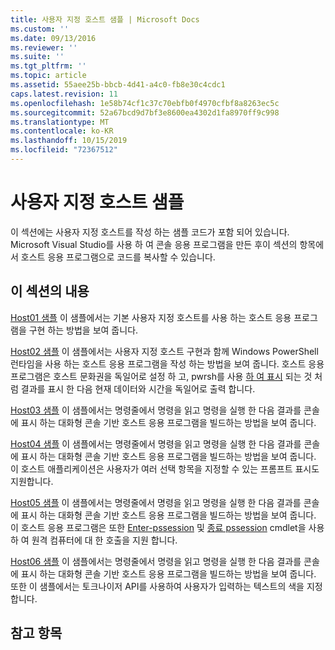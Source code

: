 ```yaml
---
title: 사용자 지정 호스트 샘플 | Microsoft Docs
ms.custom: ''
ms.date: 09/13/2016
ms.reviewer: ''
ms.suite: ''
ms.tgt_pltfrm: ''
ms.topic: article
ms.assetid: 55aee25b-bbcb-4d41-a4c0-fb8e30c4cdc1
caps.latest.revision: 11
ms.openlocfilehash: 1e58b74cf1c37c70ebfb0f4970cfbf8a8263ec5c
ms.sourcegitcommit: 52a67bcd9d7bf3e8600ea4302d1fa8970ff9c998
ms.translationtype: MT
ms.contentlocale: ko-KR
ms.lasthandoff: 10/15/2019
ms.locfileid: "72367512"
---
```

# <a name="custom-host-samples"></a>사용자 지정 호스트 샘플

이 섹션에는 사용자 지정 호스트를 작성 하는 샘플 코드가 포함 되어 있습니다. Microsoft Visual Studio를 사용 하 여 콘솔 응용 프로그램을 만든 후이 섹션의 항목에서 호스트 응용 프로그램으로 코드를 복사할 수 있습니다.

## <a name="in-this-section"></a>이 섹션의 내용

 [Host01 샘플](./host01-sample.md) 이 샘플에서는 기본 사용자 지정 호스트를 사용 하는 호스트 응용 프로그램을 구현 하는 방법을 보여 줍니다.

 [Host02 샘플](./host02-sample.md) 이 샘플에서는 사용자 지정 호스트 구현과 함께 Windows PowerShell 런타임을 사용 하는 호스트 응용 프로그램을 작성 하는 방법을 보여 줍니다. 호스트 응용 프로그램은 호스트 문화권을 독일어로 설정 하 고, pwrsh를 사용 [하 여 표시](/powershell/module/Microsoft.PowerShell.Management/Get-Process) 되는 것 처럼 결과를 표시 한 다음 현재 데이터와 시간을 독일어로 출력 합니다.

 [Host03 샘플](./host03-sample.md) 이 샘플에서는 명령줄에서 명령을 읽고 명령을 실행 한 다음 결과를 콘솔에 표시 하는 대화형 콘솔 기반 호스트 응용 프로그램을 빌드하는 방법을 보여 줍니다.

 [Host04 샘플](./host04-sample.md) 이 샘플에서는 명령줄에서 명령을 읽고 명령을 실행 한 다음 결과를 콘솔에 표시 하는 대화형 콘솔 기반 호스트 응용 프로그램을 빌드하는 방법을 보여 줍니다. 이 호스트 애플리케이션은 사용자가 여러 선택 항목을 지정할 수 있는 프롬프트 표시도 지원합니다.

 [Host05 샘플](./host05-sample.md) 이 샘플에서는 명령줄에서 명령을 읽고 명령을 실행 한 다음 결과를 콘솔에 표시 하는 대화형 콘솔 기반 호스트 응용 프로그램을 빌드하는 방법을 보여 줍니다. 이 호스트 응용 프로그램은 또한 [Enter-pssession](/powershell/module/Microsoft.PowerShell.Core/Enter-PSSession) 및 [종료 pssession](/powershell/module/Microsoft.PowerShell.Core/Exit-PSSession) cmdlet을 사용 하 여 원격 컴퓨터에 대 한 호출을 지원 합니다.

 [Host06 샘플](./host06-sample.md) 이 샘플에서는 명령줄에서 명령을 읽고 명령을 실행 한 다음 결과를 콘솔에 표시 하는 대화형 콘솔 기반 호스트 응용 프로그램을 빌드하는 방법을 보여 줍니다. 또한 이 샘플에서는 토크나이저 API를 사용하여 사용자가 입력하는 텍스트의 색을 지정합니다.

## <a name="see-also"></a>참고 항목
